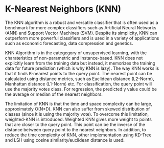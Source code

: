 # K-Nearest Neighbors (KNN)

The KNN algorithm is a robust and versatile classifier that is often used as a benchmark for more complex classifiers such as Artificial Neural Networks (ANN) and Support Vector Machines (SVM). Despite its simplicity, KNN can outperform more powerful classifiers and is used in a variety of applications such as economic forecasting, data compression and genetics.

KNN Algorithm is in the categegory of unsupervised learning, with the charateristics of non-parametric and instance-based. KNN does not explicitly learn from the training data but instead, it memorizes the training data for future prediction (which is why KNN is lazy). The way KNN works is that it finds K-nearest points to the query point. The nearest point can be calculated using distance metrics, such as Euclidean distance (L2-Norm), Manhattan distance (L1-Norm) etc. For classification, the query point will use the majority votes class. For regression, the predicted y value could be the average or median of the nearest neighbors.

The limitation of KNN is that the time and space complexity can be large, approximately O(N*D). KNN can also suffer from skewed distribution of classes (since it is using the majority vote). To overcome this limitation, weighted-KNN is introduced. Weighted KNN gives more weight to points that are closer to the query point. This point can be the inverse of the distance between query point to the nearest neighbors. In addition, to reduce the time complexity of KNN, other implementation using KD-Tree and LSH using cosine similarity/euclidean distance is used.
